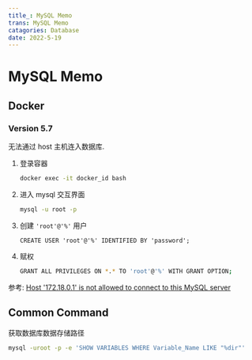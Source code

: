 ```yaml
---
title_: MySQL Memo
trans: MySQL Memo
catagories: Database
date: 2022-5-19
---
```


# MySQL Memo

## Docker

### Version 5.7

无法通过 host 主机连入数据库.

1. 登录容器

   ```bash
   docker exec -it docker_id bash
   ```

2. 进入 mysql 交互界面

   ```bash
   mysql -u root -p
   ```

3. 创建 `'root'@'%'` 用户

   ```mysql
   CREATE USER 'root'@'%' IDENTIFIED BY 'password';
   ```

4. 赋权

   ```bash
   GRANT ALL PRIVILEGES ON *.* TO 'root'@'%' WITH GRANT OPTION;
   ```

参考: [Host '172.18.0.1' is not allowed to connect to this MySQL server
](https://github.com/docker-library/mysql/issues/275#issuecomment-292208567)

## Common Command

获取数据库数据存储路径

```bash
mysql -uroot -p -e 'SHOW VARIABLES WHERE Variable_Name LIKE "%dir"'
```
